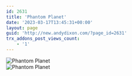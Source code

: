 ```yaml
---
id: 2631
title: 'Phantom Planet'
date: '2023-03-17T13:45:31+00:00'
layout: page
guid: 'http://new.andydixon.com/?page_id=2631'
trx_addons_post_views_count:
    - '1'
---
```


![Phantom Planet](https://i0.wp.com/assets.g8x2.ldn.idrivee2-23.com/posters/Phantom%20Planet%2001.jpg?w=1200&ssl=1 "Phantom Planet")  
![Phantom Planet](https://i0.wp.com/assets.g8x2.ldn.idrivee2-23.com/posters/Phantom%20Planet%2002.jpg?w=1200&ssl=1 "Phantom Planet")